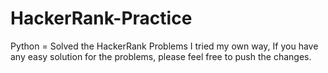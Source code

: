 # HackerRank-Practice
Python = Solved the HackerRank Problems
I tried my own way, If you have any easy solution for the problems, please feel free to push the changes. 
